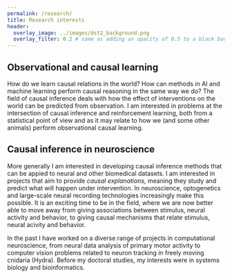 ```yaml
---
permalink: /research/
title: Research interests
header:
  overlay_image: ../images/dst2_background.png
  overlay_filter: 0.2 # same as adding an opacity of 0.5 to a black background
---
```


## Observational and causal learning

How do we learn causal relations in the world? How can methods in AI and machine learning perform causal reasoning in the same way we do? The field of causal inference deals with how the effect of interventions on the world can be predicted from observation. I am interested in problems at the intersection of causal inference and reinforcement learning, both from a statistical point of view and as it may relate to how we (and some other animals) perform observational causal learning.

## Causal inference in neuroscience

More generally I am interested in developing causal inference methods that can be appied to neural and other biomedical datasets. I am interested in projects that aim to provide *causal explanations*, meaning they study and predict what will happen under intervention. In neuroscience, optogenetics and large-scale neural recording technologies increasingly make this possible. It is an exciting time to be in the field, where we are now better able to move away from giving associations between stimulus, neural activity and behavior, to giving causal mechanisms that relate stimulus, neural acivity and behavior.

In the past I have worked on a diverse range of projects in computational neuroscience, from neural data analysis of primary motor activity to computer vision problems related to neuron tracking in freely moving cnidaria (Hydra). Before my doctoral studies, my interests were in systems biology and bioinformatics.
